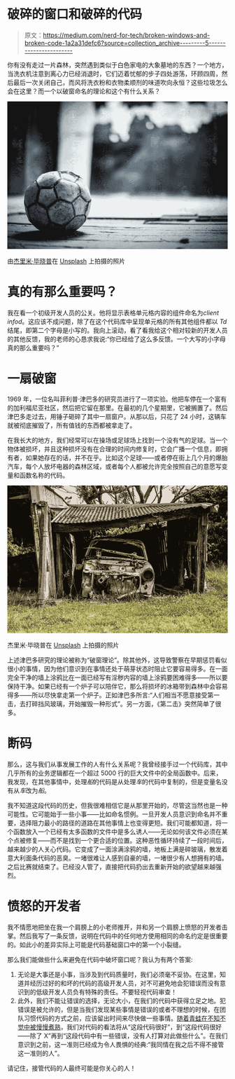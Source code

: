 # 破碎的窗口和破碎的代码

> 原文：<https://medium.com/nerd-for-tech/broken-windows-and-broken-code-1a2a31defc6?source=collection_archive---------5----------------------->

你有没有走过一片森林，突然遇到类似于白色家电的大象墓地的东西？一个地方，当洗衣机注意到离心力已经消退时，它们迈着忧郁的步子四处游荡，环顾四周，然后最后一次关闭自己，而风将洗衣粉和衣物柔顺剂的味道吹向永恒？这些垃圾怎么会在这里？而一个以破窗命名的理论和这个有什么关系？

![](img/6ddd716486abf3a437ff0f857d12242f.png)

由[杰里米·毕晓普](https://unsplash.com/photos/KFIjzXYg1RM)在 [Unsplash](https://unsplash.com/) 上拍摄的照片

# 真的有那么重要吗？

我在看一个初级开发人员的公关。他将显示表格单元格内容的组件命名为*client infod*。这应该不成问题，除了在这个代码库中呈现单元格的所有其他组件都以 *Td* 结尾，即第二个字母是小写的。我向上滚动，看了看我给这个相对较新的开发人员的其他反馈，我的老师的心恳求我说:“你已经给了这么多反馈。一个大写的小字母真的那么重要吗？”

# **一扇破窗**

1969 年，一位名叫菲利普·津巴多的研究员进行了一项实验。他把车停在一个富有的加利福尼亚社区，然后把它留在那里。在最初的几个星期里，它被搁置了。然后津巴多走过去，用锤子砸碎了其中一扇窗户。从那以后，只花了 24 小时，这辆车就被彻底摧毁了，所有值钱的东西都被拿走了。

在我长大的地方，我们经常可以在操场或足球场上找到一个没有气的足球。当一个物体被损坏，并且这种损坏没有在合理的时间内修复时，它会广播一个信息，即拥有者，如果她存在的话，并不在乎。比如这个足球——或者停在街上几个月的爆胎汽车，每个人放坏电器的森林区域，或者每个人都被允许完全按照自己的意愿写变量和函数名称的代码。

![](img/8e594ce1c765a76d5edad8a5dca05809.png)

杰里米·毕晓普在 [Unsplash](https://unsplash.com/) 上拍摄的照片

上述津巴多研究的理论被称为“破窗理论”。除其他外，这导致警察在早期惩罚看似很小的事情，因为他们意识到在事情还处于萌芽状态时阻止它要容易得多。在一面完全干净的墙上涂鸦比在一面已经写有淫秽内容的墙上涂鸦要困难得多——所以要保持干净。如果已经有一个炉子可以陪伴它，那么将损坏的冰箱带到森林中会容易得多——所以尽快拿走第一个炉子。正如津巴多所言:“人们相当不愿意接受第一击，去打碎挡风玻璃，开始摧毁一种形式”。另一方面，《第二击》突然简单了很多。

# **断码**

那么，这与我们从事发展工作的人有什么关系呢？我曾经接手过一个代码库，其中几乎所有的业务逻辑都在一个超过 5000 行的巨大文件中的全局函数中。后来，我发现，在其他事情中，处理*船*的代码是从处理*车*的代码中复制的，但是变量名没有从*车*改为*船*。

我不知道这段代码的历史，但我很难相信它是从那里开始的，尽管这当然也是一种可能性。它可能始于一些小事——比如命名惯例。一旦开发人员意识到命名并不重要，选择阻力最小的路径的道路在其他事情上也变得更短。我们可能都知道，将一个函数放入一个已经有太多函数的文件中是多么诱人——无论如何该文件必须在某个点被修复——而不是找到一个更合适的位置。这种恶性循环持续了一段时间后，越来越少的人关心代码。它变成了一面涂满涂鸦的墙，地板上满是碎玻璃，散发着意大利面条代码的恶臭。一堵很难让人感到自豪的墙，一堵很少有人想拥有的墙。之后比赛就结束了。已经没人管了，直接把代码扔出去重新开始的欲望越来越强烈。

# 愤怒的开发者

我不情愿地把坐在我一个肩膀上的小老师推开，并和另一个肩膀上愤怒的开发者击掌。然后我写了一条反馈，说明在代码中的任何地方使用相同的命名约定是很重要的。如此小的差异实际上可能是代码基础窗口中的第一个小裂缝。

那么我们能做些什么来避免在代码中破坏窗口呢？我认为有两个答案:

1.  无论是大事还是小事，当涉及到代码质量时，我们必须毫不妥协。在这里，知道并经历过好的和坏的代码的高级开发人员，对不可避免地会犯错误而没有意识到的低级开发人员负有特殊的责任。不要轻视代码审查！
2.  此外，我们不能让错误的选择，无论大小，在我们的代码中获得立足之地。犯错误是被允许的，但是当我们发现某些事情是错误的或者不理想的时候，在团队习惯代码的方式之前，应该留出时间来尽快做一些事情。[随着青蛙在不知不觉中被慢慢煮熟](https://www.linkedin.com/pulse/boiling-frog-syndrome-suyash-jaju/)，我们对代码的看法将从“这段代码很好”，到“这段代码很好——除了 X”再到“这段代码中有一些错误，没有人打算对此做些什么”。在我们意识到之前，这一准则已经成为令人畏惧的经典:“我同情在我之后不得不接管这一准则的人”。

请记住，接管代码的人最终可能是你关心的人！